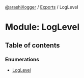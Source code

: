 [@arashi/logger](../README.md) / [Exports](../modules.md) / LogLevel

# Module: LogLevel

## Table of contents

### Enumerations

- [LogLevel](../enums/loglevel.loglevel-1.md)
